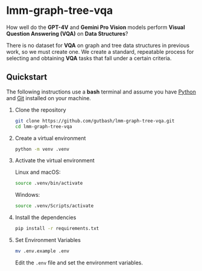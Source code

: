 # lmm-graph-tree-vqa

How well do the **GPT-4V** and **Gemini Pro Vision** models perform **Visual Question Answering (VQA)** on **Data Structures**?

There is no dataset for **VQA** on graph and tree data structures in previous work, so we must create one. We create a standard, repeatable process for selecting and obtaining **VQA** tasks that fall under a certain criteria.



## Quickstart

The following instructions use a **bash** terminal and assume you have [Python](https://www.python.org/downloads/) and [Git](https://git-scm.com/downloads) installed on your machine.

1. Clone the repository
    ```bash
    git clone https://github.com/gutbash/lmm-graph-tree-vqa.git
    cd lmm-graph-tree-vqa
    ```
2. Create a virtual environment
    ```bash
    python -m venv .venv
    ```
3. Activate the virtual environment

    Linux and macOS:
    ```bash
    source .venv/bin/activate
    ```
    Windows:
    ```bash
    source .venv/Scripts/activate
    ```
4. Install the dependencies
    ```bash
    pip install -r requirements.txt
    ```
5. Set Environment Variables
    ```bash
    mv .env.example .env
    ```
    Edit the `.env` file and set the environment variables.